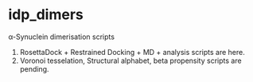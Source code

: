 # idp_dimers
 α-Synuclein dimerisation scripts
1. RosettaDock + Restrained Docking + MD + analysis scripts are here.
2. Voronoi tesselation, Structural alphabet, beta propensity scripts are pending.
